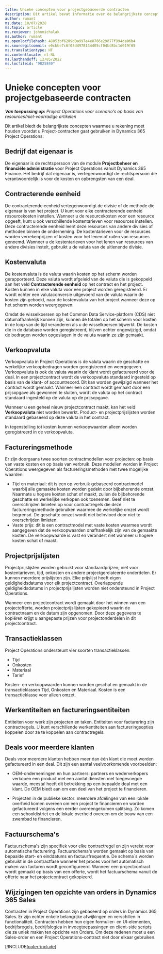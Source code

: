 ```yaml
---
title: Unieke concepten voor projectgebaseerde contracten
description: Dit artikel bevat informatie over de belangrijkste concepten van projectcontracten in Project Operations.
author: rumant
ms.date: 10/07/2020
ms.topic: article
ms.reviewer: johnmichalak
ms.author: rumant
ms.openlocfilehash: 48053bf6209d0a997e4e8766e29d77f994da06b4
ms.sourcegitcommit: e0cbbe7c6f03d4978134405cf04bd8bc1d019f65
ms.translationtype: HT
ms.contentlocale: nl-NL
ms.lasthandoff: 12/05/2022
ms.locfileid: "9825840"
---
```

# <a name="concepts-unique-to-project-based-contracts"></a>Unieke concepten voor projectgebaseerde contracten

_**Van toepassing op:** Project Operations voor scenario's op basis van resources/niet-voorradige artikelen_



Dit artikel biedt de belangrijkste concepten waarmee u rekening moet houden voordat u Project-contracten gaat gebruiken in Dynamics 365 Project Operations:

## <a name="owning-company"></a>Bedrijf dat eigenaar is

De eigenaar is de rechtspersoon van de module **Projectbeheer en financiële administratie** voor Project Operations vanuit Dynamics 365 Finance. Het bedrijf dat eigenaar is, vertegenwoordigt de rechtspersoon die verantwoordelijk is voor de kosten en opbrengsten van een deal.

## <a name="contracting-unit"></a>Contracterende eenheid

De contracterende eenheid vertegenwoordigt de divisie of de methode die eigenaar is van het project. U kunt voor elke contracterende eenheid resourcekosten instellen. Wanneer u de resourcekosten voor een resource opgeeft, kunt u ook verschillende kostentarieven voor resources instellen. Deze contracterende eenheid leent deze resources van andere divisies of methoden binnen de onderneming. De kostentarieven voor de resources worden verrekenprijzen of kosten voor het lenen of ruilen van resources genoemd. Wanneer u de kostentarieven voor het lenen van resources van andere divisies instelt, gebruikt u de valuta van de uitlenende divisie.

## <a name="cost-currency"></a>Kostenvaluta

De kostenvaluta is de valuta waarin kosten op het scherm worden gerapporteerd. Deze valuta wordt afgeleid van de valuta die is gekoppeld aan het veld **Contracterende eenheid** op het contract en het project. Kosten kunnen in elke valuta voor een project worden geregistreerd. Er wordt echter een valutaconversie uitgevoerd van de valuta waarin de kosten zijn geboekt, naar de kostenvaluta van het project wanneer deze op het scherm worden weergegeven.

Omdat de wisselkoersen op het Common Data Service-platform (CDS) niet datumafhankelijk kunnen zijn, kunnen de totalen op het scherm voor kosten in de loop van de tijd veranderen als u de wisselkoersen bijwerkt. De kosten die in de database worden geregistreerd, blijven echter ongewijzigd, omdat de bedragen worden opgeslagen in de valuta waarin ze zijn gemaakt.

## <a name="sales-currency"></a>Verkoopvaluta

Verkoopvaluta in Project Operations is de valuta waarin de geschatte en werkelijke verkoopbedragen worden geregistreerd en weergegeven. Verkoopvaluta is ook de valuta waarin de klant wordt gefactureerd voor de deal. In een projectcontract wordt de verkoopvaluta standaard ingesteld op basis van de klant- of accountrecord. Dit kan worden gewijzigd wanneer het contract wordt gemaakt. Wanneer een contract wordt gemaakt door een prijsopgave als gewonnen te sluiten, wordt de valuta op het contract standaard ingesteld op de valuta op de prijsopgave.

Wanneer u een geheel nieuw projectcontract maakt, kan het veld **Verkoopvaluta** niet worden bewerkt. Product- en projectprijslijsten worden standaard gebaseerd op deze valuta in het contract.

In tegenstelling tot kosten kunnen verkoopwaarden alleen worden geregistreerd in de verkoopvaluta.

## <a name="billing-method"></a>Factureringsmethode

Er zijn doorgaans twee soorten contractmodellen voor projecten: op basis van vaste kosten en op basis van verbruik. Deze modellen worden in Project Operations weergegeven als factureringsmethoden met twee mogelijke waarden:

- Tijd en materiaal: dit is een op verbruik gebaseerd contractmodel waarbij alle gemaakte kosten worden gedekt door bijbehorende omzet. Naarmate u hogere kosten schat of maakt, zullen de bijbehorende geschatte en werkelijke verkopen ook toenemen. Geef niet te overschrijden limieten op voor contractregels die deze factureringsmethode gebruiken waarmee de werkelijke omzet wordt begrensd. De geschatte omzet wordt niet beïnvloed door niet te overschrijden limieten.
- Vaste prijs: dit is een contractmodel met vaste kosten waarmee wordt aangegeven dat de verkoopwaarden onafhankelijk zijn van de gemaakte kosten. De verkoopwaarde is vast en verandert niet wanneer u hogere kosten schat of maakt.

## <a name="project-price-lists"></a>Projectprijslijsten

Projectprijslijsten worden gebruikt voor standaardprijzen, niet voor kostentarieven, tijd, onkosten en andere projectgerelateerde onderdelen. Er kunnen meerdere prijslijsten zijn. Elke prijslijst heeft eigen geldigheidsdatums voor elk projectcontract. Overlappende geldigheidsdatums in projectprijslijsten worden niet ondersteund in Project Operations.

Wanneer een projectcontract wordt gemaakt door het winnen van een projectofferte, worden projectprijslijsten gekopieerd waarin de contractnaam en de datum zijn opgenomen. Door deze gegevens te kopiëren krijgt u aangepaste prijzen voor projectonderdelen in dit projectcontract.

## <a name="transaction-classes"></a>Transactieklassen

Project Operations ondersteunt vier soorten transactieklassen:

- Tijd
- Onkosten
- Materiaal
- Tarief

Kosten- en verkoopwaarden kunnen worden geschat en gemaakt in de transactieklassen Tijd, Onkosten en Materiaal. Kosten is een transactieklasse voor alleen omzet.

## <a name="work-entities-and-billing-entities"></a>Werkentiteiten en factureringsentiteiten

Entiteiten voor werk zijn projecten en taken. Entiteiten voor facturering zijn contractregels. U kunt verschillende werkentiteiten aan factureringsopties koppelen door ze te koppelen aan contractregels.

## <a name="multi-customer-deals"></a>Deals voor meerdere klanten

Deals voor meerdere klanten hebben meer dan één klant die moet worden gefactureerd in een deal. Dit zijn een aantal veelvoorkomende voorbeelden:

- OEM-ondernemingen en hun partners: partners en wederverkopers verkopen een product met een aantal diensten met toegevoegde waarde, meestal heeft dit betrekking op een bepaalde deal met een klant. De OEM biedt aan om een deel van het project te financieren. 

- Projecten in de publieke sector: meerdere afdelingen van een lokale overheid komen overeen om een project te financieren en worden gefactureerd volgens een eerder overeengekomen splitsing. Zo komen een schooldistrict en de lokale overheid overeen om de bouw van een zwembad te financieren.

## <a name="invoice-schedules"></a>Factuurschema's

Factuurschema's zijn specifiek voor elke contractregel en zijn vereist voor automatische facturering. Factuurschema's worden gemaakt op basis van bepaalde start- en einddatums en factuurfrequentie. De schema´s worden gebruikt in de contractfase wanneer het proces voor het automatisch maken van facturen wordt geconfigureerd. Wanneer een projectcontract wordt gemaakt op basis van een offerte, wordt het factuurschema vanuit de offerte naar het projectcontract gekopieerd.

## <a name="changes-from-dynamics-365-sales-orders"></a>Wijzigingen ten opzichte van orders in Dynamics 365 Sales

Contracten in Project Operations zijn gebaseerd op orders in Dynamics 365 Sales. Er zijn echter enkele belangrijke afwijkingen en verschillen in functionaliteit. Contracten hebben hun eigen formulier- en UI-elementen, bedrijfsregels, bedrijfslogica in invoegtoepassingen en client-side scripts die ze uniek maken ten opzichte van Orders. Om deze redenen moet u een Sales-order en een Project Operations-contract niet door elkaar gebruiken.


[!INCLUDE[footer-include](../includes/footer-banner.md)]
